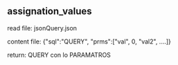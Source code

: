 ## assignation_values
read file:      jsonQuery.json

content file:   {"sql":"QUERY", "prms":["val", 0, "val2", ....]}

return:         QUERY con lo PARAMATROS
